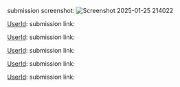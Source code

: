 [UserId]: smiteshbz9nj
submission screenshot: ![Screenshot 2025-01-25 214022](https://github.com/user-attachments/assets/cfe3e652-1926-41ba-ade1-c8aa668a8f51)


[UserId]: 
submission link:

[UserId]: 
submission link: 

[UserId]:
submission link: 

[UserId]:
submission link: 

[UserId]:
submission link: 
